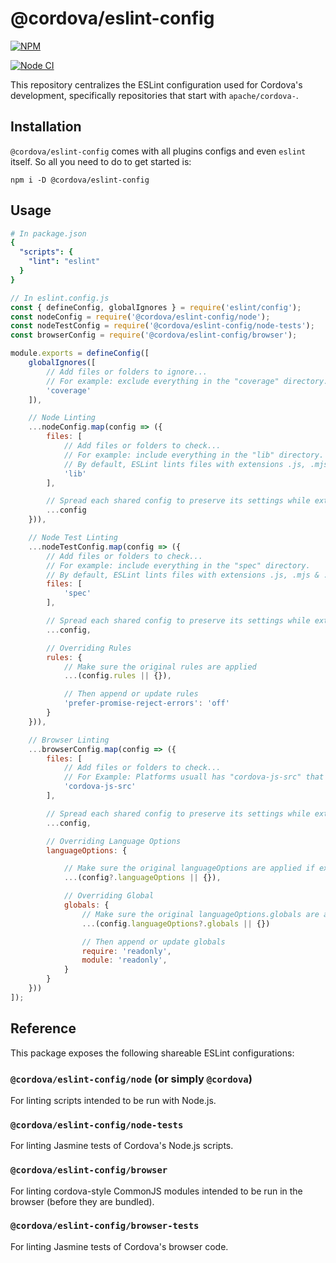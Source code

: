 <!--
#
# Licensed to the Apache Software Foundation (ASF) under one
# or more contributor license agreements.  See the NOTICE file
# distributed with this work for additional information
# regarding copyright ownership.  The ASF licenses this file
# to you under the Apache License, Version 2.0 (the
# "License"); you may not use this file except in compliance
# with the License.  You may obtain a copy of the License at
#
#   http://www.apache.org/licenses/LICENSE-2.0
#
# Unless required by applicable law or agreed to in writing,
# software distributed under the License is distributed on an
# "AS IS" BASIS, WITHOUT WARRANTIES OR CONDITIONS OF ANY
#  KIND, either express or implied.  See the License for the
# specific language governing permissions and limitations
# under the License.
#
-->

# @cordova/eslint-config

[![NPM](https://nodei.co/npm/cordova-eslint.png)](https://nodei.co/npm/cordova-eslint/)

[![Node CI](https://github.com/apache/cordova-eslint/workflows/Node%20CI/badge.svg?branch=master)](https://github.com/apache/cordova-eslint/actions?query=branch%3Amaster)

This repository centralizes the ESLint configuration used for Cordova's development, specifically repositories that start with `apache/cordova-`.

## Installation

`@cordova/eslint-config` comes with all plugins configs and even `eslint` itself. So all you need to do to get started is:

```shell
npm i -D @cordova/eslint-config
```

## Usage

```yml
# In package.json
{
  "scripts": {
    "lint": "eslint"
  }
}
```

```javascript
// In eslint.config.js
const { defineConfig, globalIgnores } = require('eslint/config');
const nodeConfig = require('@cordova/eslint-config/node');
const nodeTestConfig = require('@cordova/eslint-config/node-tests');
const browserConfig = require('@cordova/eslint-config/browser');

module.exports = defineConfig([
    globalIgnores([
        // Add files or folders to ignore...
        // For example: exclude everything in the "coverage" directory.
        'coverage'
    ]),

    // Node Linting
    ...nodeConfig.map(config => ({
        files: [
            // Add files or folders to check...
            // For example: include everything in the "lib" directory.
            // By default, ESLint lints files with extensions .js, .mjs & .cjs.
            'lib'
        ],

        // Spread each shared config to preserve its settings while extending or overriding specific properties
        ...config
    })),

    // Node Test Linting
    ...nodeTestConfig.map(config => ({
        // Add files or folders to check...
        // For example: include everything in the "spec" directory.
        // By default, ESLint lints files with extensions .js, .mjs & .cjs.
        files: [
            'spec'
        ],

        // Spread each shared config to preserve its settings while extending or overriding specific properties
        ...config,

        // Overriding Rules
        rules: {
            // Make sure the original rules are applied
            ...(config.rules || {}),

            // Then append or update rules
            'prefer-promise-reject-errors': 'off'
        }
    })),

    // Browser Linting
    ...browserConfig.map(config => ({
        files: [
            // Add files or folders to check...
            // For Example: Platforms usuall has "cordova-js-src" that comiles down into a cordova.js file to runs in the app's WebView.
            'cordova-js-src'
        ],

        // Spread each shared config to preserve its settings while extending or overriding specific properties
        ...config,

        // Overriding Language Options
        languageOptions: {

            // Make sure the original languageOptions are applied if existing
            ...(config?.languageOptions || {}),

            // Overriding Global
            globals: {
                // Make sure the original languageOptions.globals are applied
                ...(config.languageOptions?.globals || {})

                // Then append or update globals
                require: 'readonly',
                module: 'readonly',
            }
        }
    }))
]);
```

## Reference

This package exposes the following shareable ESLint configurations:

### `@cordova/eslint-config/node` (or simply `@cordova`)

For linting scripts intended to be run with Node.js.

### `@cordova/eslint-config/node-tests`

For linting Jasmine tests of Cordova's Node.js scripts.

### `@cordova/eslint-config/browser`

For linting cordova-style CommonJS modules intended to be run in the browser (before they are bundled).

### `@cordova/eslint-config/browser-tests`

For linting Jasmine tests of Cordova's browser code.
